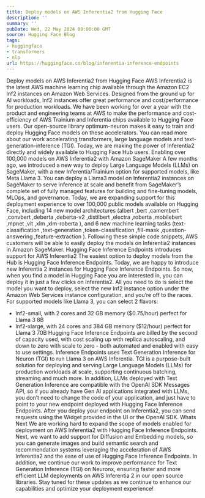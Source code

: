 ```yaml
---
title: Deploy models on AWS Inferentia2 from Hugging Face
description: ''
summary: ''
pubDate: Wed, 22 May 2024 00:00:00 GMT
source: Hugging Face Blog
tags:
- huggingface
- transformers
- nlp
url: https://huggingface.co/blog/inferentia-inference-endpoints
---
```


Deploy models on AWS Inferentia2 from Hugging Face
AWS Inferentia2 is the latest AWS machine learning chip available through the Amazon EC2 Inf2 instances on Amazon Web Services. Designed from the ground up for AI workloads, Inf2 instances offer great performance and cost/performance for production workloads.
We have been working for over a year with the product and engineering teams at AWS to make the performance and cost-efficiency of AWS Trainium and Inferentia chips available to Hugging Face users. Our open-source library optimum-neuron
makes it easy to train and deploy Hugging Face models on these accelerators. You can read more about our work accelerating transformers, large language models and text-generation-inference (TGI).
Today, we are making the power of Inferentia2 directly and widely available to Hugging Face Hub users.
Enabling over 100,000 models on AWS Inferentia2 with Amazon SageMaker
A few months ago, we introduced a new way to deploy Large Language Models (LLMs) on SageMaker, with a new Inferentia/Trainium option for supported models, like Meta Llama 3. You can deploy a Llama3 model on Inferentia2 instances on SageMaker to serve inference at scale and benefit from SageMaker’s complete set of fully managed features for building and fine-tuning models, MLOps, and governance.
Today, we are expanding support for this deployment experience to over 100,000 public models available on Hugging Face, including 14 new model architectures (albert
,bert
,camembert
,convbert
,deberta
,deberta-v2
,distilbert
,electra
,roberta
,mobilebert
,mpnet
,vit
,xlm
,xlm-roberta
), and 6 new machine learning tasks (text-classification
,text-generation
,token-classification
,fill-mask
,question-answering
,feature-extraction
).
Following these simple code snippets, AWS customers will be able to easily deploy the models on Inferentia2 instances in Amazon SageMaker.
Hugging Face Inference Endpoints introduces support for AWS Inferentia2
The easiest option to deploy models from the Hub is Hugging Face Inference Endpoints. Today, we are happy to introduce new Inferentia 2 instances for Hugging Face Inference Endpoints. So now, when you find a model in Hugging Face you are interested in, you can deploy it in just a few clicks on Inferentia2. All you need to do is select the model you want to deploy, select the new Inf2 instance option under the Amazon Web Services instance configuration, and you’re off to the races.
For supported models like Llama 3, you can select 2 flavors:
- Inf2-small, with 2 cores and 32 GB memory ($0.75/hour) perfect for Llama 3 8B
- Inf2-xlarge, with 24 cores and 384 GB memory ($12/hour) perfect for Llama 3 70B
Hugging Face Inference Endpoints are billed by the second of capacity used, with cost scaling up with replica autoscaling, and down to zero with scale to zero - both automated and enabled with easy to use settings.
Inference Endpoints uses Text Generation Inference for Neuron (TGI) to run Llama 3 on AWS Inferentia. TGI is a purpose-built solution for deploying and serving Large Language Models (LLMs) for production workloads at scale, supporting continuous batching, streaming and much more. In addition, LLMs deployed with Text Generation Inference are compatible with the OpenAI SDK Messages API, so if you already have Gen AI applications integrated with LLMs, you don’t need to change the code of your application, and just have to point to your new endpoint deployed with Hugging Face Inference Endpoints.
After you deploy your endpoint on Inferentia2, you can send requests using the Widget provided in the UI or the OpenAI SDK.
Whats Next
We are working hard to expand the scope of models enabled for deployment on AWS Inferentia2 with Hugging Face Inference Endpoints. Next, we want to add support for Diffusion and Embedding models, so you can generate images and build semantic search and recommendation systems leveraging the acceleration of AWS Inferentia2 and the ease of use of Hugging Face Inference Endpoints.
In addition, we continue our work to improve performance for Text Generation Inference (TGI) on Neuronx, ensuring faster and more efficient LLM deployments on AWS Inferentia 2 in our open source libraries. Stay tuned for these updates as we continue to enhance our capabilities and optimize your deployment experience!